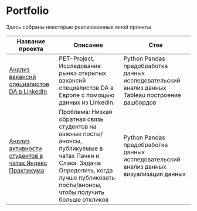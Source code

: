 # Portfolio
Здесь собраны некоторые реализованные мной проекты

| **Название проекта** | **Описание** | **Стек** |
| ------- | -------- | -------- |
| [Анализ вакансий специалистов DA в LinkedIn](https://github.com/Narbekovavioletta/Portfolio/blob/main/linkedin/README.md) | PET-Project. Исследование рынка открытых вакансий специалистов DA в Европе с помощью данных из LinkedIn. | Python Pandas предобработка данных исследовательский анализ данных Tableau построение дашбордов |
| [Анализ активности студентов в чатах Яндекс Практикума](https://github.com/Narbekovavioletta/Portfolio/blob/main/chat_analisis/README.md) | Проблема: Низкая обратная связь студентов на важные посты/анонсы, публикуемые в чатах Пачки и Слака. Задача: Определить, когда лучше публиковать посты/анонсы, чтобы получить больше откликов | Python Pandas предобработка данных исследовательский анализ данных визуализация данных |
